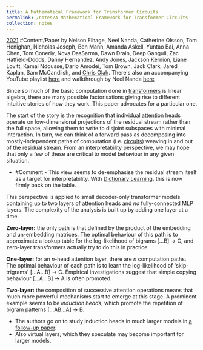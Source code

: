```yaml
---
title: A Mathematical Framework for Transformer Circuits
permalink: /notes/A Mathematical Framework for Transformer Circuits
collection: notes
---
```

[2021](2021) #Content/Paper by Nelson Elhage, Neel Nanda, Catherine Olsson, Tom Henighan, Nicholas Joseph, Ben Mann, Amanda Askell, Yuntao Bai, Anna Chen, Tom Conerly, Nova DasSarma, Dawn Drain, Deep Ganguli, Zac Hatfield-Dodds, Danny Hernandez, Andy Jones, Jackson Kernion, Liane Lovitt, Kamal Ndousse, Dario Amodei, Tom Brown, Jack Clark, Jared Kaplan, Sam McCandlish, and [Chris Olah](Chris%20Olah). There's also an accompanying YouTube playlist [here](https://www.youtube.com/watch?v=V3NQaDR3xI4) and walkthrough by Neel Nanda [here](https://www.youtube.com/watch?v=KV5gbOmHbjU)

Since so much of the basic computation done in [transformers](Transformer) is linear algebra, there are many possible factorisations giving rise to different intuitive stories of how they work. This paper advocates for a particular one.

The start of the story is the recognition that individual [attention](Attention) heads operate on low-dimensional projections of the residual stream rather than the full space, allowing them to write to disjoint subspaces with minimal interaction. In turn, we can think of a forward pass as decomposing into mostly-independent paths of computation (i.e. [circuits](Zoom%20In%20-%20An%20Introduction%20to%20Circuits)) weaving in and out of the residual stream. From an interpretability perspective, we may hope that only a few of these are critical to model behaviour in any given situation.
- #Comment - This view seems to de-emphasise the residual stream itself as a target for interpretability. With [Dictionary Learning](Dictionary%20Learning), this is now firmly back on the table.

This perspective is applied to small decoder-only transformer models containing up to two layers of attention heads and *no* fully-connected MLP layers. The complexity of the analysis is built up by adding one layer at a time.

**Zero-layer:** the only path is that defined by the product of the embedding and un-embedding matrices. The optimal behaviour of this path is to approximate a lookup table for the log-likelihood of bigrams [...B] $\rightarrow$ C, and zero-layer transformers actually try to do this in practice.

**One-layer:** for an $n$-head attention layer, there are $n$ computation paths. The optimal behaviour of each path is to learn the log-likelihood of 'skip-trigrams' [...A...B] $\rightarrow$ C. Empirical investigations suggest that simple copying behaviour [...A...B] $\rightarrow$ A is often promoted.

**Two-layer:** the composition of successive attention operations means that much more powerful mechanisms start to emerge at this stage. A prominent example seems to be *induction heads*, which promote the repetition of bigram patterns [...AB...A] $\rightarrow$ B.
- The authors go on to study induction heads in much larger models in [a follow-up paper](In-context%20Learning%20and%20Induction%20Heads).
- Also virtual layers, which they speculate may become important for larger models.



